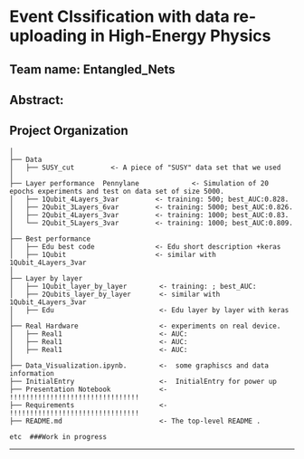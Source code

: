 # Event Clssification with data re-uploading in High-Energy Physics

## Team name: Entangled_Nets

## Abstract: 

Project Organization
------------

    │
    ├── Data 
    │   ├── SUSY_cut         <- A piece of "SUSY" data set that we used
    │
    ├── Layer performance  Pennylane             <- Simulation of 20 epochs experiments and test on data set of size 5000.
    │   ├── 1Qubit_4Layers_3var         <- training: 500; best_AUC:0.828.
    │   ├── 2Qubit_3Layers_6var         <- training: 5000; best_AUC:0.826.
    │   ├── 2Qubit_4Layers_3var         <- training: 1000; best_AUC:0.83.
    │   └── 2Qubit_5Layers_3var         <- training: 1000; best_AUC:0.809.
    │
    ├── Best performance                        
    │   ├── Edu best code               <- Edu short description +keras
    │   ├── 1Qubit                      <- similar with 1Qubit_4Layers_3var 
    │
    ├── Layer by layer                        
    │   ├── 1Qubit_layer_by_layer        <- training: ; best_AUC:
    │   ├── 2Qubits_layer_by_layer       <- similar with 1Qubit_4Layers_3var 
    │   ├── Edu                          <- Edu layer by layer with keras
    │
    ├── Real Hardware                    <- experiments on real device.
    │   ├── Real1                        <- AUC:
    │   ├── Real1                        <- AUC:
    │   ├── Real1                        <- AUC:
    │
    ├── Data_Visualization.ipynb.        <-  some graphiscs and data information
    ├── InitialEntry                     <-  InitialEntry for power up
    ├── Presentation Notebook            <-  !!!!!!!!!!!!!!!!!!!!!!!!!!!!!!!!
    ├── Requirements                     <-  !!!!!!!!!!!!!!!!!!!!!!!!!!!!!!!!
    ├── README.md                        <- The top-level README .
    
    etc  ###Work in progress

--------
